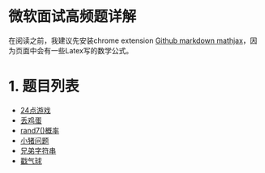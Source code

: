 # 微软面试高频题详解
在阅读之前，我建议先安装chrome extension [Github markdown mathjax](https://chrome.google.com/webstore/detail/mathjax-plugin-for-github/ioemnmodlmafdkllaclgeombjnmnbima/related)，因为页面中会有一些Latex写的数学公式。
# 1. 题目列表
- [24点游戏](24点/24点游戏.md)
- [丢鸡蛋](丢鸡蛋问题/丢鸡蛋问题.md)
- [rand7()概率](rand7/rand7().md)
- [小猪问题](小猪/可怜的小猪.md)
- [兄弟字符串](兄弟字符串/字符串-兄弟字符串.md)
- [戳气球](戳气球/戳气球.md)
